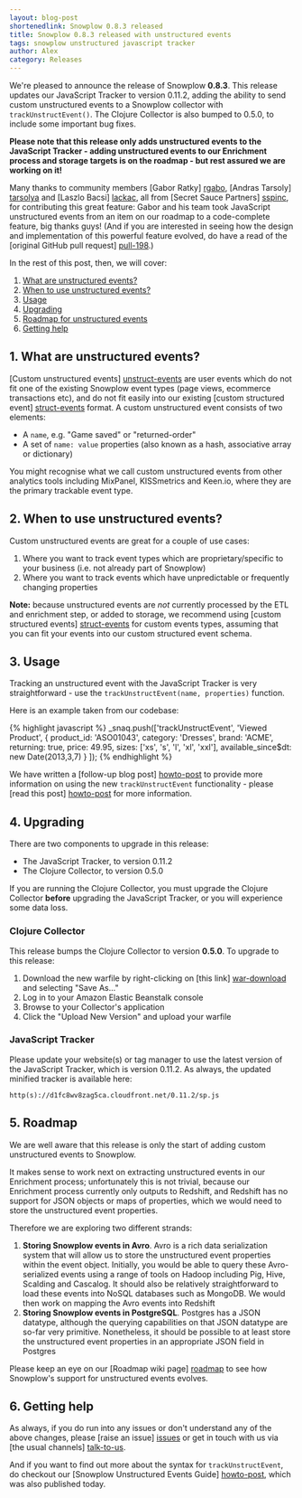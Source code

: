 ```yaml
---
layout: blog-post
shortenedlink: Snowplow 0.8.3 released
title: Snowplow 0.8.3 released with unstructured events
tags: snowplow unstructured javascript tracker
author: Alex
category: Releases
---
```


We're pleased to announce the release of Snowplow **0.8.3**. This release updates our JavaScript Tracker to version 0.11.2, adding the ability to send custom unstructured events to a Snowplow collector with `trackUnstructEvent()`. The Clojure Collector is also bumped to 0.5.0, to include some important bug fixes.

**Please note that this release only adds unstructured events to the JavaScript Tracker - adding unstructured events to our Enrichment process and storage targets is on the roadmap - but rest assured we are working on it!**

Many thanks to community members [Gabor Ratky] [rgabo], [Andras Tarsoly] [tarsolya] and [Laszlo Bacsi] [lackac], all from [Secret Sauce Partners] [sspinc], for contributing this great feature: Gabor and his team took JavaScript unstructured events from an item on our roadmap to a code-complete feature, big thanks guys! (And if you are interested in seeing how the design and implementation of this powerful feature evolved, do have a read of the [original GitHub pull request] [pull-198].)

In the rest of this post, then, we will cover:

1. [What are unstructured events?](/blog/2013/05/14/snowplow-0.8.3-released-with-unstructured-events/#definition)
2. [When to use unstructured events?](/blog/2013/05/14/snowplow-0.8.3-released-with-unstructured-events/#when)
3. [Usage](/blog/2013/05/14/snowplow-0.8.3-released-with-unstructured-events/#usage)
4. [Upgrading](/blog/2013/05/14/snowplow-0.8.3-released-with-unstructured-events/#upgrading)
5. [Roadmap for unstructured events](/blog/2013/05/14/snowplow-0.8.3-released-with-unstructured-events/#roadmap)
6. [Getting help](/blog/2013/05/14/snowplow-0.8.3-released-with-unstructured-events/#help)

<!--more-->

<h2><a name="definition">1. What are unstructured events?</a></h2>

[Custom unstructured events] [unstruct-events] are user events which do not fit one of the existing Snowplow event types (page views, ecommerce transactions etc), and do not fit easily into our existing [custom structured event] [struct-events] format. A custom unstructured event consists of two elements:

* A `name`, e.g. "Game saved" or "returned-order"
* A set of `name: value` properties (also known as a hash, associative array or dictionary)

You might recognise what we call custom unstructured events from other analytics tools including MixPanel, KISSmetrics and Keen.io, where they are the primary trackable event type.

<h2><a name="when">2. When to use unstructured events?</a></h2>

Custom unstructured events are great for a couple of use cases:

1. Where you want to track event types which are proprietary/specific to your business (i.e. not already part of Snowplow)
2. Where you want to track events which have unpredictable or frequently changing properties

**Note:** because unstructured events are *not* currently processed by the ETL and enrichment step, or added to storage, we recommend using [custom structured events] [struct-events] for custom events types, assuming that you can fit your events into our custom structured event schema.

<h2><a name="usage">3. Usage</a></h2>

Tracking an unstructured event with the JavaScript Tracker is very straightforward - use the `trackUnstructEvent(name, properties)` function.

Here is an example taken from our codebase:

{% highlight javascript %}
_snaq.push(['trackUnstructEvent', 'Viewed Product',
                {
                    product_id: 'ASO01043',
                    category: 'Dresses',
                    brand: 'ACME',
                    returning: true,
                    price: 49.95,
                    sizes: ['xs', 's', 'l', 'xl', 'xxl'],
                    available_since$dt: new Date(2013,3,7)
                }
            ]);
{% endhighlight %}

We have written a [follow-up blog post] [howto-post] to provide more information on using the new `trackUnstructEvent` functionality - please [read this post] [howto-post] for more information.

<h2><a name="upgrading">4. Upgrading</a></h2>

There are two components to upgrade in this release:

* The JavaScript Tracker, to version 0.11.2
* The Clojure Collector, to version 0.5.0

If you are running the Clojure Collector, you must upgrade the Clojure Collector **before** upgrading the JavaScript Tracker, or you will experience some data loss.

### Clojure Collector

This release bumps the Clojure Collector to version **0.5.0**. To upgrade to this release:

1. Download the new warfile by right-clicking on [this link] [war-download] and selecting "Save As..."
2. Log in to your Amazon Elastic Beanstalk console
3. Browse to your Collector's application
4. Click the "Upload New Version" and upload your warfile

### JavaScript Tracker

Please update your website(s) or tag manager to use the latest version of the JavaScript Tracker, which is version 0.11.2. As always, the updated minified tracker is available here:

    http(s)://d1fc8wv8zag5ca.cloudfront.net/0.11.2/sp.js

<h2><a name="roadmap">5. Roadmap</a></h2>

We are well aware that this release is only the start of adding custom unstructured events to Snowplow.

It makes sense to work next on extracting unstructured events in our Enrichment process; unfortunately this is not trivial, because our Enrichment process currently only outputs to Redshift, and Redshift has no support for JSON objects or maps of properties, which we would need to store the unstructured event properties.

Therefore we are exploring two different strands:

1. **Storing Snowplow events in Avro**. Avro is a rich data serialization system that will allow us to store the unstructured event properties within the event object. Initially, you would be able to query these Avro-serialized events using a range of tools on Hadoop including Pig, Hive, Scalding and Cascalog. It should also be relatively straightforward to load these events into NoSQL databases such as MongoDB. We would then work on mapping the Avro events into Redshift
2. **Storing Snowplow events in PostgreSQL**. Postgres has a JSON datatype, although the querying capabilities on that JSON datatype are so-far very primitive. Nonetheless, it should be possible to at least store the unstructured event properties in an appropriate JSON field in Postgres

Please keep an eye on our [Roadmap wiki page] [roadmap] to see how Snowplow's support for unstructured events evolves.

<h2><a name="help">6. Getting help</a></h2>

As always, if you do run into any issues or don't understand any of the above changes, please [raise an issue] [issues] or get in touch with us via [the usual channels] [talk-to-us].

And if you want to find out more about the syntax for `trackUnstructEvent`, do checkout our [Snowplow Unstructured Events Guide] [howto-post], which was also published today.

[rgabo]: https://github.com/rgabo
[tarsolya]: https://github.com/tarsolya
[lackac]: https://github.com/lackac
[sspinc]: http://secretsaucepartners.com/
[pull-198]: https://github.com/snowplow/snowplow/pull/198

[struct-events]: https://github.com/snowplow/snowplow/wiki/canonical-event-model#wiki-customstruct
[unstruct-events]: https://github.com/snowplow/snowplow/wiki/canonical-event-model#wiki-customunstruct

[howto-post]: /blog/2013/05/14/snowplow-unstructured-events-guide

[war-download]: http://s3-eu-west-1.amazonaws.com/snowplow-hosted-assets/2-collectors/clojure-collector/clojure-collector-0.5.0-standalone.war

[roadmap]: https://github.com/snowplow/snowplow/wiki/Product-roadmap

[issues]: https://github.com/snowplow/snowplow/issues
[talk-to-us]: https://github.com/snowplow/snowplow/wiki/Talk-to-us